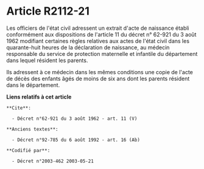 # Article R2112-21

Les officiers de l'état civil adressent un extrait d'acte de naissance établi conformément aux dispositions de l'article 11
du décret n° 62-921 du 3 août 1962 modifiant certaines règles relatives aux actes de l'état civil dans les quarante-huit
heures de la déclaration de naissance, au médecin responsable du service de protection maternelle et infantile du département
dans lequel résident les parents. 

Ils adressent à ce médecin dans les mêmes conditions une copie de l'acte de décès des enfants âgés de moins de six ans dont
les parents résident dans le département.

**Liens relatifs à cet article**

	**Cite**:

	  - Décret n°62-921 du 3 août 1962 - art. 11 (V)

	**Anciens textes**:

	  - Décret n°92-785 du 6 août 1992 - art. 16 (Ab)

	**Codifié par**:

	  - Décret n°2003-462 2003-05-21
